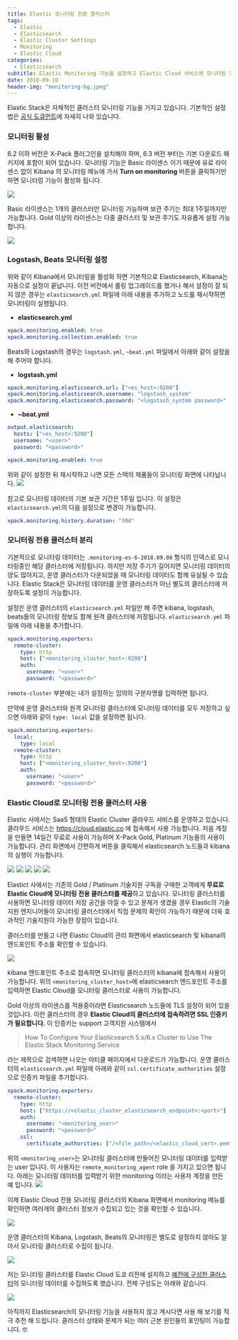 ```yaml
---
title: Elastic 모니터링 전용 클러스터
tags:
  - Elastic
  - Elasticsearch
  - Elastic Cluster Settings
  - Monitoring
  - Elastic Cloud
categories:
  - Elasticsearch
subtitle: Elastic Monitoring 기능을 설정하고 Elastic Cloud 서비스에 모니터링 전용 클러스터를 구축하는 방법을 알아봅니다.
date: 2018-09-10
header-img: "monitoring-bg.jpeg"
---
```


Elastic Stack은 자체적인 클러스터 모니터링 기능을 가지고 있습니다. 기본적인 설정법은 [공식 도큐먼트](https://www.elastic.co/guide/en/elasticsearch/reference/current/configuring-monitoring.html)에 자세히 나와 있습니다.

### 모니터링 활성

6.2 이하 버전은 X-Pack 플러그인을 설치해야 하며, 6.3 버전 부터는 기본 다운로드 패키지에 포함이 되어 있습니다. 모니터링 기능은 Basic 라이센스 이기 때문에 유료 라이센스 없이 Kibana 의 모니터링 메뉴에 가서 **Turn on monitoring** 버튼을 클릭하기만 하면 모니터링 기능이 활성화 됩니다.

![](monitoring.png)

Basic 라이센스는 1개의 클러스터만 모니터링 가능하며 보관 주기는 최대 1주일까지만 가능합니다. Gold 이상의 라이센스는 다중 클러스터 및 보관 주기도 자유롭게 설정 가능합니다.

![](monitoring-subscription.png)

### Logstash, Beats 모니터링 설정
위와 같이 Kibana에서 모니터링을 활성화 하면 기본적으로 Elasticsearch, Kibana는 자동으로 설정이 끝납니다. 이전 버전에서 롤링 업그레이드를 했거나 해서 설정이 잘 되지 않은 경우는 `elasticsearch.yml` 파일에 아래 내용을 추가하고 노드를 재시작하면 모니터링이 실행됩니다.
- **elasticsearch.yml**
```yaml
xpack.monitoring.enabled: true
xpack.monitoring.collection.enabled: true
```

Beats와 Logstash의 경우는 `logstash.yml`, `~beat.yml` 파일에서 아래와 같이 설정을 해 주어야 합니다.
- **logstash.yml**
```yaml
xpack.monitoring.elasticsearch.url: ["<es_host>:9200"]
xpack.monitoring.elasticsearch.username: "logstash_system"
xpack.monitoring.elasticsearch.password: "<logstash_system password>"
```
- **~beat.yml**
```yaml
output.elasticsearch:
  hosts: ["<es_host>:9200"]
  username: "<user>"
  password: "<password>"

xpack.monitoring.enabled: true
```

위와 같이 설정한 뒤 재시작하고 나면 모든 스택의 제품들이 모니터링 화면에 나타납니다.
![](monitoring-all-stack.png)

참고로 모니터링 데이터의 기본 보관 기간은 1주일 입니다. 이 설정은 `elasticsearch.yml`의 다음 설정으로 변경이 가능합니다.
```yaml
xpack.monitoring.history.duration: "30d"
```

### 모니터링 전용 클러스터 분리

기본적으로 모니터링 데이터는 `.monitoring-es-6-2018.09.08` 형식의 인덱스로 모니터링중인 해당 클러스터에 저장됩니다. 하지만 저장 주기가 길어지면 모니터링 데이터의 양도 많아지고, 운영 클러스터가 다운되었을 때 모니터링 데이터도 함께 유실될 수 있습니다. Elastic Stack은 모니터링 데이터를 운영 클러스터가 아닌 별도의 클러스터에 저장하도록 설정이 가능합니다.

설정은 운영 클러스터의 `elasticsearch.yml` 파일만 해 주면 kibana, logstash, beats들의 모니터링 정보도 함께 원격 클러스터에 저장됩니다. `elasticsearch.yml` 파일에 아래 내용을 추가합니다.

```yaml
xpack.monitoring.exporters:
  remote-cluster:
    type: http
    host: ["<monitoring_cluster_host>:9200"]
    auth:
      username: "<user>"
      password: "<password>"
```

`remote-cluster` 부분에는 내가 설정하는 임의의 구분자명를 입력하면 됩니다.

만약에 운영 클러스터와 원격 모니터링 클러스터에 모니터링 데이터를 모두 저장하고 싶으면 아래와 같이 `type: local` 값을 설정하면 됩니다.
```yaml
xpack.monitoring.exporters:
  local:
    type: local
  remote-cluster:
    type: http
    host: ["<monitoring_cluster_host>:9200"]
    auth:
      username: "<user>"
      password: "<password>"
```

### Elastic Cloud로 모니터링 전용 클러스터 사용

Elastic 사에서는 SaaS 형태의 Elastic Cluster 클라우드 서비스를 운영하고 있습니다. 클라우드 서비스는 https://cloud.elastic.co 에 접속해서 사용 가능합니다. 처음 계정을 만들면 14일간 무료로 사용이 가능하며 X-Pack Gold, Platinum 기능들의 사용이 가능합니다. 관리 화면에서 간편하게 버튼을 클릭해서 elasticsearch 노드들과 kibana의 실행이 가능합니다.

![](es-cloud-login.png) ![](es-cloud-1.png) ![](es-cloud-2.png) ![](es-cloud-3.png) ![](es-cloud-4.png)

Elastict 사에서는 기존의 Gold / Platinum 기술지원 구독을 구매한 고객에게 **무료로 Elastic Cloud에 모니터링 전용 클러스터를 제공**하고 있습니다. 모니터링 클러스터를 사용하면 모니터링 데이터 저장 공간을 아낄 수 있고 문제가 생겼을 경우 Elastic의 기술지원 엔지니어들이 모니터링 클러스터에서 직접 문제의 확인이 가능하기 때문에 더욱 효과적인 기술지원이 가능한 장점이 있습니다.

클러스터를 만들고 나면 Elastic Cloud의 관리 화면에서 elasticsearch 및 kibana의 엔드포인트 주소를 확인할 수 있습니다.

![](es-cloud-5.png)

kibana 엔드포인트 주소로 접속하면 모니터링 클러스터의 kibana에 접속해서 사용이 가능합니다. 위의 `<monitoring_cluster_host>`에 elasticsearch 엔드포인트 주소를 입력하면 Elastic Cloud를 모니터링 클러스터로 사용이 가능합니다.

Gold 이상의 라이센스를 적용중이라면 Elasticsearch 노드들에 TLS 설정이 되어 있을것입니다. 이런 클러스터의 경우 **Elastic Cloud의 클러스터에 접속하려면 SSL 인증키가 필요합니다.** 이 인증키는 support 고객지원 시스템에서

> How To Configure Your Elasticsearch 5.x/6.x Cluster to Use The Elastic Stack Monitoring Service

라는 제목으로 검색하면 나오는 아티클 페이지에서 다운로드가 가능합니다. 운영 클러스터의 `elasticsearch.yml` 파일에 아래와 같이 `ssl.certificate_authorities` 설정으로 인증키 파일을 추가합니다.

```yaml
xpack.monitoring.exporters:
  remote-cluster:
    type: http
    host: ["https://<elastic_cluster_elasticsearch_endpoint>:<port>"]
    auth:
      username: "<monitoring_user>"
      password: "<password>"
    ssl:
      certificate_authorities: ["/<file_path>/<elastic_cloud_cert>.pem"]
```
위의  `<monitoring_user>`는 모니터링 클러스터에 만들어진 모니터링 데이터를 입력받는 user 입니다. 이 사용자는 `remote_monitoring_agent` role 을 가지고 있으면 됩니다. 아래는 모니터링 데이터를 입력받기 위한 monitoring 이라는 사용자 계정을 만든 예 입니다.
![](monitoring-user.png)

이제 Elastic Cloud 전용 모니터링 클러스터의 Kibana 화면에서 monitoring 메뉴를 확인하면 여러개의 클러스터 정보가 수집되고 있는 것을 확인할 수 있습니다.

![](monitoring-multiple-cluster.png)

운영 클러스터의 Kibana, Logstash, Beats의 모니터링은 별도로 설정하지 않아도 알아서 모니터링 클러스터로 수집이 됩니다.

![](es-cloud-all-stack.png)

저는 모니터링 클러스터를 Elastic Cloud 도쿄 리전에 설치하고 [예전에 구성한 클러스터](/2018/01/2018-01-build-es-cluster-8)의 모니터링 데이터를 수집하도록 했습니다. 전체 구성도는 아래와 같습니다.

![](monitoring-architect.png)

아직까지 Elasticsearch의 모니터링 기능을 사용하지 않고 계시다면 사용 해 보기를 적극 추천 해 드립니다. 클러스터 상태와 문제가 되는 여러 근본 원인들의 포인팅이 가능합니다. 🤓